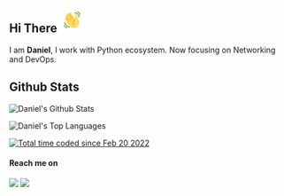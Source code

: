 <h2 align="left">
    Hi There
    <img src="https://github.com/danielcristho/danielcristho/blob/main/wave.gif" 
         alt="Waving hand animated gif"
         height="45"
         width="45" />
</h2>

I am **Daniel**,  I work with Python ecosystem. Now focusing on Networking and DevOps.

## Github Stats
![Daniel's Github Stats](https://github-readme-streak-stats.herokuapp.com/?user=danielcristho&theme=gruvbox&hide_border=false)

![Daniel's Top Languages](https://github-readme-stats.vercel.app/api/top-langs/?username=danielcristho&theme=gruvbox&show_icons=true&hide_border=false&layout=compact&hide=javascript,c%23,CSS,blade,HTML,php,shaderlab)

<a href="https://wakatime.com/@e7f380cc-1fda-4868-84f9-cd5b516d7cb9"><img src="https://wakatime.com/badge/user/e7f380cc-1fda-4868-84f9-cd5b516d7cb9.svg" alt="Total time coded since Feb 20 2022" /></a>

  
#### Reach me on

<a href="https://www.linkedin.com/in/daniel-pepuho/" /> <img src="https://img.shields.io/badge/LinkedIn-0077B5?style=for-the-badge&logo=linkedin&logoColor=white&hide_border=true&style=flat" /></a>
<a href="https://dev.to/danielcristho" /> <img src="https://img.shields.io/badge/dev.to-0A0A0A?style=for-the-badge&logo=dev.to&logoColor=white&hide_border=true&style=flat" /></a>
